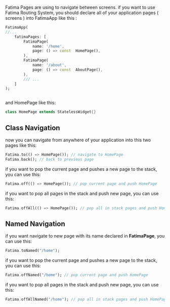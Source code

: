 
Fatima Pages are using to navigate between screens. if you want to use Fatima Routing System, you should declare all of your application pages ( screens ) into FatimaApp like this :

```dart
FatimaApp(
//...
	fatimaPages: [
		FatimaPage(
			name: '/home',
			page: () => const  HomePage(),
		),
		FatimaPage(
			name: '/about',
			page: () => const  AboutPage(),
		),
		/// ...
	]
);
```


```example
```


and HomePage like this:

```dart
class HomePage extends StatelessWidget{}
```

## Class Navigation

now you can navigate from anywhere of your application into this two pages like this:

```dart
Fatima.to(() => HomePage()); // navigate to HomePage
Fatima.back(); // back to previous page
```

if you want to pop the current page and pushes a new page to the stack, you can use this:
```dart
Fatima.off(() => HomePage()); // pop current page and push HomePage
```

if you want to pop all pages in the stack and push new page, you can use this:
```dart
Fatima.offAll(() => HomePage()); // pop all in stack pages and push HomePage
```

## Named Navigation

if you want navigate to new page with its name declared in **FatimaPage**, you can use this:

```dart
Fatima.toNamed("/home");
```

if you want to pop the current page and pushes a new page to the stack, you can use this:
  
```dart
Fatima.offNamed("/home"); // pop current page and push HomePage
```
if you want to pop all pages in the stack and push new page, you can use this:
```dart
Fatima.offAllNamed("/home"); // pop all in stack pages and push HomePage
```
